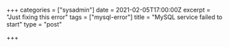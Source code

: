 +++
categories = ["sysadmin"]
date = 2021-02-05T17:00:00Z
excerpt = "Just fixing this error"
tags = ["mysql-error"]
title = "MySQL service failed to start"
type = "post"

+++
